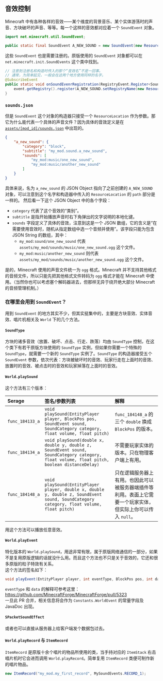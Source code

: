 ## 音效控制

Minecraft 中有各种各样的音效——某个维度的背景音乐、某个实体游荡时的声音、方块破坏的声音、等等。每一个这样的音效都对应着一个 `SoundEvent` 对象。

```java
import net.minecraft.util.SoundEvent;

public static final SoundEvent A_NEW_SOUND = new SoundEvent(new ResourceLocation("my_mod", "a_new_sound"));
```

这些 `SoundEvent` 也是需要注册的。原版使用的 `SoundEvent` 对象都可以在 `net.minecraft.init.SoundEvents` 这个类中找到。

```java
// 注意到注册名和构造时传入的那个“音效名”不是一回事。
// 通常，为简单起见，一般会在这两个地方使用同样的名字。
@SubscribeEvent
public static void onSoundEvenrRegistration(RegistryEvent.Register<SoundEvent> event) {
    event.getRegistry().register(A_NEW_SOUND.setRegistryName(new ResourceLocation("my_mod", "a_new_sound")));
}
```

### `sounds.json`

但是 `SoundEvent` 这个对象的构造器只接受一个 `ResourceLocation` 作为参数。那它为什么能代表一个具体的声音文件？因为具体的音效定义是在 [`assets/[mod_id]/sounds.json`](https://minecraft-zh.gamepedia.com/Sounds.json) 中出现的。

```json
{
    "a_new_sound": {
        "category": "block",
        "subtitle": "my_mod.sound.a_new_sound",
        "sounds": [
            "my_mod:music/one_new_sound",
            "my_mod:music/another_new_sound"
        ]
    }
}
```

具体来说，名为 `a_new_sound` 的 JSON Object 指向了之前创建的 `A_NEW_SOUND` 对象，可以注意到这个名字和构造器中传入的 `ResourceLocation` 的 `path` 部分是一样的。
然后看一下这个 JSON Object 中的各个字段：

  - `category` 代表了这个音效的“类别”。
  - `subtitle` 是指开始播放声音时右下角弹出的文字说明的本地化键。
  - `sounds` 字段定义了具体的音效，注意到这是一个 JSON 数组，它的含义是“在需要使用音效时，随机从指定数组中选一个音频并使用”。该字段只能为包含 JSON String 的数组，其中：
    - `my_mod:sound/one_new_sound` 代表 `assets/my_mod/sounds/music/one_new_sound.ogg` 这个文件。
    - `my_mod:music/another_new_sound` 则代表 `assets/my_mod/sounds/music/another_new_sound.ogg` 这个文件。

是的，Minecraft 使用的声音文件统一为 `ogg` 格式。Minecraft 并不支持其他格式的音频文件，所以只能先把其他格式文件转码为 `ogg` 格式才能在 Minecraft 中使用。（当然你也可以考虑塞个解码器进去，但那样无异于绕开绝大部分 Minecraft 的音频管理机制。）  

### 在哪里会用到 `SoundEvent`？

用到 `SoundEvent` 的地方其实不少，但其实挺集中的，主要是方块音效、实体音效、唱片机相关及 `World` 下的几个方法。

#### `SoundType`

方块的诸多音效（放置、破坏、点击、行走、跌落）均由 `SoundType` 控制，在这个类下有若干原版方块使用的 `SoundType` 实例，但如果你需要一个特殊的 `SoundType`，就需要一个新的 `SoundType` 实例了。`SoundType` 的构造器接受五个 `SoundEvent` 参数，依次代表：方块被破坏时的音效、玩家行走在上面时的音效、放置时的音效、被点击时的音效和玩家掉落在上面时的音效。

#### `World.playSound`

这个方法有三个版本：

|Serage|签名/参数列表|解释|
|:------|:------|:------|
|`func_184133_a`|`void playSound(EntityPlayer player, BlockPos pos, SoundEvent sound, SoundCategory category, float volume, float pitch)`|`func_184148_a` 的三个 `double` 换成 `BlockPos` 的版本。|
|`func_184134_a`|`void playSound(double x, double y, double z, SoundEvent sound, SoundCategory category, float volume, float pitch, boolean distanceDelay)`|不需要玩家实体的版本。只在物理客户端上有用。|
|`func_184148_a`|`void playSound(EntityPlayer player, double x, double y, double z, SoundEvent sound, SoundCategory category, float volume, float pitch)`|只在逻辑服务器上有用。也因此可以被服务器端插件等利用。表面上它需要一个玩家实体，但实际上你可以传入 `null`。|

用这个方法可以播放任意音效。

#### `World.playEvent`

特化版本的 `World.playSound`，用途非常有限，属于原版网络通信的一部分，如果不是复用原版逻辑的话就没什么用。而且这个方法也不只是关于音效的，它还和很多原版的粒子特效有关系。  
这个方法的签名如下：

```java
void playEvent(EntityPlayer player, int eventType, BlockPos pos, int data)
```

`eventType` 和 `data` 的解释可参考这里：https://github.com/MinecraftForge/MinecraftForge/pull/5323  
一旦此 PR 合并，相关信息将会作为 `Constants.WorldEvent` 的常量字段及 JavaDoc 出现。

#### `SPacketSoundEffect`

或者也可以直接从服务器上给客户端发个数据包过去。

<!-- 具体示范：施工中。 -->

#### `World.playRecord` 与 `ItemRecord`

`ItemRecord` 是原版十余个唱片的物品所使用的类，当手持对应的 `ItemStack` 右击唱片机时它会进而调用 `World.playRecord`。简单复用 `ItemRecord` 类便可制作新的唱片物品。

```java
new ItemRecord("my_mod.my_first_record", MySoundEvents.RECORD_1);
```
